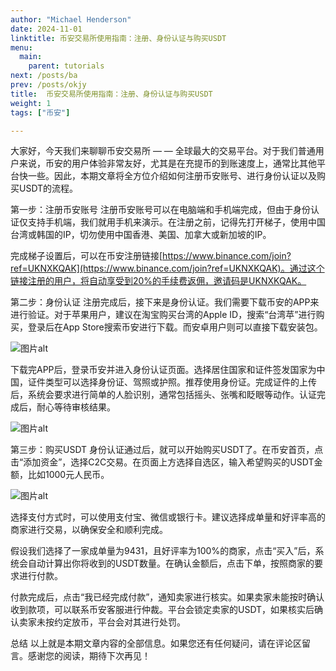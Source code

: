 ```yaml
---
author: "Michael Henderson"
date: 2024-11-01
linktitle: 币安交易所使用指南：注册、身份认证与购买USDT
menu:
  main:
    parent: tutorials
next: /posts/ba
prev: /posts/okjy
title:  币安交易所使用指南：注册、身份认证与购买USDT
weight: 1
tags: ["币安"]

---
```

大家好，今天我们来聊聊币安交易所 — — 全球最大的交易平台。对于我们普通用户来说，币安的用户体验非常友好，尤其是在充提币的到账速度上，通常比其他平台快一些。因此，本期文章将全方位介绍如何注册币安账号、进行身份认证以及购买USDT的流程。

第一步：注册币安账号
注册币安账号可以在电脑端和手机端完成，但由于身份认证仅支持手机端，我们就用手机来演示。在注册之前，记得先打开梯子，使用中国台湾或韩国的IP，切勿使用中国香港、美国、加拿大或新加坡的IP。

完成梯子设置后，可以在币安注册链接[https://www.binance.com/join?ref=UKNXKQAK](https://www.binance.com/join?ref=UKNXKQAK)。通过这个链接注册的用户，将自动享受到20%的手续费返佣，邀请码是UKNXKQAK。

第二步：身份认证
注册完成后，接下来是身份认证。我们需要下载币安的APP来进行验证。对于苹果用户，建议在淘宝购买台湾的Apple ID，搜索“台湾苹”进行购买，登录后在App Store搜索币安进行下载。而安卓用户则可以直接下载安装包。

![图片alt](https://ice.frostsky.com/2024/11/02/31fb3eaaf3775b4d076f2d85a9b7969f.png "图片title")

下载完APP后，登录币安并进入身份认证页面。选择居住国家和证件签发国家为中国，证件类型可以选择身份证、驾照或护照。推荐使用身份证。完成证件的上传后，系统会要求进行简单的人脸识别，通常包括摇头、张嘴和眨眼等动作。认证完成后，耐心等待审核结果。

![图片alt](https://ice.frostsky.com/2024/11/02/bcd2fac83a801d010cf6c24ab42d24f6.png "图片title")

第三步：购买USDT
身份认证通过后，就可以开始购买USDT了。在币安首页，点击“添加资金”，选择C2C交易。在页面上方选择自选区，输入希望购买的USDT金额，比如1000元人民币。

![图片alt](https://ice.frostsky.com/2024/11/02/63a30f81cf5ddb9934ec9ac0b0eb5eef.png "图片title")

选择支付方式时，可以使用支付宝、微信或银行卡。建议选择成单量和好评率高的商家进行交易，以确保安全和顺利完成。

假设我们选择了一家成单量为9431，且好评率为100%的商家，点击“买入”后，系统会自动计算出你将收到的USDT数量。在确认金额后，点击下单，按照商家的要求进行付款。

付款完成后，点击“我已经完成付款”，通知卖家进行核实。如果卖家未能按时确认收到款项，可以联系币安客服进行仲裁。平台会锁定卖家的USDT，如果核实后确认卖家未按约定放币，平台会对其进行处罚。

总结
以上就是本期文章内容的全部信息。如果您还有任何疑问，请在评论区留言。感谢您的阅读，期待下次再见！